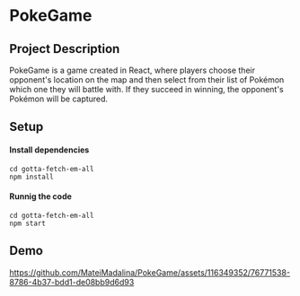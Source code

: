 # PokeGame

## Project Description
PokeGame is a game created in React, where players choose their opponent's location on the map and then select from their list of Pokémon which one they will battle with. If they succeed in winning, the opponent's Pokémon will be captured.

## Setup

#### Install dependencies

```
cd gotta-fetch-em-all
npm install
```

#### Runnig the code

```
cd gotta-fetch-em-all
npm start
```

## Demo

https://github.com/MateiMadalina/PokeGame/assets/116349352/76771538-8786-4b37-bdd1-de08bb9d6d93

